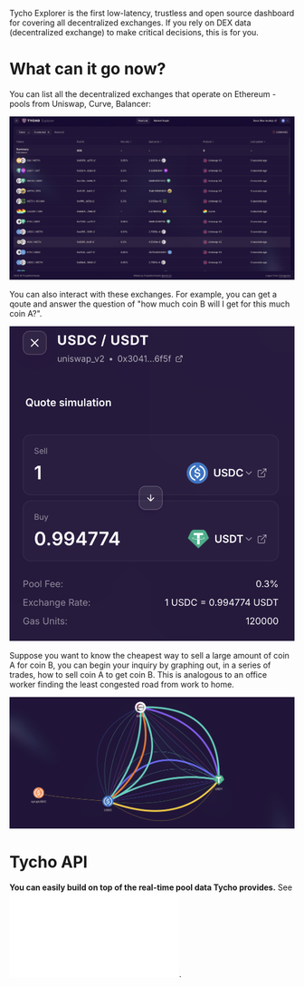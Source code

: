 Tycho Explorer is the first low-latency, trustless and open source dashboard for covering all decentralized exchanges. If you rely on DEX data (decentralized exchange) to make critical decisions, this is for you. 

# What can it go now?

You can list all the decentralized exchanges that operate on Ethereum - pools from Uniswap, Curve, Balancer:

![List view](./list-view.png)

You can also interact with these exchanges. For example, you can get a qoute and answer the question of "how much coin B will I get for this much coin A?".

![Quote simulation](./quote-simulation.png)

Suppose you want to know the cheapest way to sell a large amount of coin A for coin B, you can begin your inquiry by graphing out, in a series of trades, how to sell coin A to get coin B. This is analogous to an office worker finding the least congested road from work to home.

![Graph view](./graph.png)

# Tycho API

**You can easily build on top of the real-time pool data Tycho provides.** See ![Tycho API](tycho-api.md).